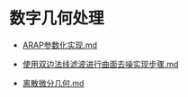 # 数字几何处理
- [ARAP参数化实现.md](docs\数字几何处理\ARAP参数化实现.md)

- [使用双边法线滤波进行曲面去噪实现步骤.md](docs\数字几何处理\使用双边法线滤波进行曲面去噪实现步骤.md)

- [离散微分几何.md](docs\数字几何处理\离散微分几何.md)


